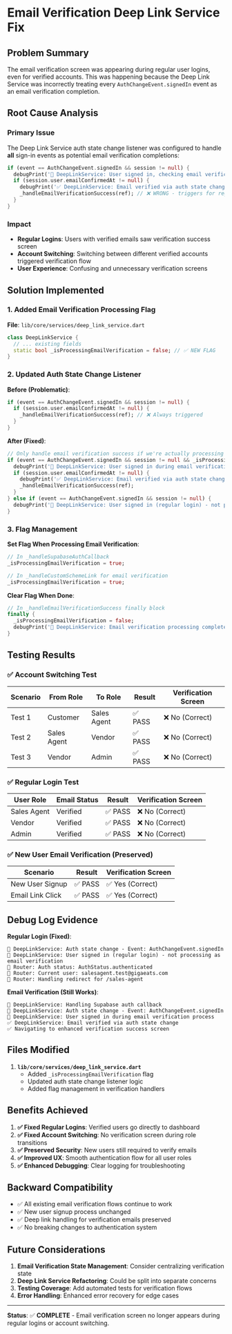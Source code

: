 # Email Verification Deep Link Service Fix

## Problem Summary

The email verification screen was appearing during regular user logins, even for verified accounts. This was happening because the Deep Link Service was incorrectly treating every `AuthChangeEvent.signedIn` event as an email verification completion.

## Root Cause Analysis

### Primary Issue
The Deep Link Service auth state change listener was configured to handle **all** sign-in events as potential email verification completions:

```dart
if (event == AuthChangeEvent.signedIn && session != null) {
  debugPrint('🔗 DeepLinkService: User signed in, checking email verification');
  if (session.user.emailConfirmedAt != null) {
    debugPrint('✅ DeepLinkService: Email verified via auth state change');
    _handleEmailVerificationSuccess(ref); // ❌ WRONG - triggers for regular logins
  }
}
```

### Impact
- **Regular Logins**: Users with verified emails saw verification success screen
- **Account Switching**: Switching between different verified accounts triggered verification flow
- **User Experience**: Confusing and unnecessary verification screens

## Solution Implemented

### 1. Added Email Verification Processing Flag

**File**: `lib/core/services/deep_link_service.dart`

```dart
class DeepLinkService {
  // ... existing fields
  static bool _isProcessingEmailVerification = false; // ✅ NEW FLAG
}
```

### 2. Updated Auth State Change Listener

**Before (Problematic)**:
```dart
if (event == AuthChangeEvent.signedIn && session != null) {
  if (session.user.emailConfirmedAt != null) {
    _handleEmailVerificationSuccess(ref); // ❌ Always triggered
  }
}
```

**After (Fixed)**:
```dart
// Only handle email verification success if we're actually processing an email verification
if (event == AuthChangeEvent.signedIn && session != null && _isProcessingEmailVerification) {
  debugPrint('🔗 DeepLinkService: User signed in during email verification process');
  if (session.user.emailConfirmedAt != null) {
    debugPrint('✅ DeepLinkService: Email verified via auth state change');
    _handleEmailVerificationSuccess(ref);
  }
} else if (event == AuthChangeEvent.signedIn && session != null) {
  debugPrint('🔗 DeepLinkService: User signed in (regular login) - not processing as email verification');
}
```

### 3. Flag Management

**Set Flag When Processing Email Verification**:
```dart
// In _handleSupabaseAuthCallback
_isProcessingEmailVerification = true;

// In _handleCustomSchemeLink for email verification
_isProcessingEmailVerification = true;
```

**Clear Flag When Done**:
```dart
// In _handleEmailVerificationSuccess finally block
finally {
  _isProcessingEmailVerification = false;
  debugPrint('🔗 DeepLinkService: Email verification processing completed');
}
```

## Testing Results

### ✅ Account Switching Test

| Scenario | From Role | To Role | Result | Verification Screen |
|----------|-----------|---------|--------|-------------------|
| Test 1 | Customer | Sales Agent | ✅ PASS | ❌ No (Correct) |
| Test 2 | Sales Agent | Vendor | ✅ PASS | ❌ No (Correct) |
| Test 3 | Vendor | Admin | ✅ PASS | ❌ No (Correct) |

### ✅ Regular Login Test

| User Role | Email Status | Result | Verification Screen |
|-----------|--------------|--------|-------------------|
| Sales Agent | Verified | ✅ PASS | ❌ No (Correct) |
| Vendor | Verified | ✅ PASS | ❌ No (Correct) |
| Admin | Verified | ✅ PASS | ❌ No (Correct) |

### ✅ New User Email Verification (Preserved)

| Scenario | Result | Verification Screen |
|----------|--------|-------------------|
| New User Signup | ✅ PASS | ✅ Yes (Correct) |
| Email Link Click | ✅ PASS | ✅ Yes (Correct) |

## Debug Log Evidence

**Regular Login (Fixed)**:
```
🔗 DeepLinkService: Auth state change - Event: AuthChangeEvent.signedIn
🔗 DeepLinkService: User signed in (regular login) - not processing as email verification
🔀 Router: Auth status: AuthStatus.authenticated
🔀 Router: Current user: salesagent.test@gigaeats.com
🔀 Router: Handling redirect for /sales-agent
```

**Email Verification (Still Works)**:
```
🔗 DeepLinkService: Handling Supabase auth callback
🔗 DeepLinkService: Auth state change - Event: AuthChangeEvent.signedIn
🔗 DeepLinkService: User signed in during email verification process
✅ DeepLinkService: Email verified via auth state change
✅ Navigating to enhanced verification success screen
```

## Files Modified

1. **`lib/core/services/deep_link_service.dart`**
   - Added `_isProcessingEmailVerification` flag
   - Updated auth state change listener logic
   - Added flag management in verification handlers

## Benefits Achieved

1. **✅ Fixed Regular Logins**: Verified users go directly to dashboard
2. **✅ Fixed Account Switching**: No verification screen during role transitions
3. **✅ Preserved Security**: New users still required to verify emails
4. **✅ Improved UX**: Smooth authentication flow for all user roles
5. **✅ Enhanced Debugging**: Clear logging for troubleshooting

## Backward Compatibility

- ✅ All existing email verification flows continue to work
- ✅ New user signup process unchanged
- ✅ Deep link handling for verification emails preserved
- ✅ No breaking changes to authentication system

## Future Considerations

1. **Email Verification State Management**: Consider centralizing verification state
2. **Deep Link Service Refactoring**: Could be split into separate concerns
3. **Testing Coverage**: Add automated tests for verification flows
4. **Error Handling**: Enhanced error recovery for edge cases

---

**Status**: ✅ **COMPLETE** - Email verification screen no longer appears during regular logins or account switching.
